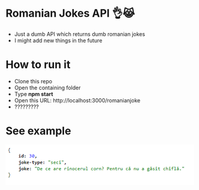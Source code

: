 # Romanian Jokes API 👌😹 
 * Just a dumb API which returns dumb romanian jokes
 * I might add new things in the future

# How to run it
* Clone this repo
* Open the containing folder
* Type **npm start**
* Open this URL: http://localhost:3000/romanianjoke
* ?????????

# See example

![Example result](https://github.com/tutyamxx/Romanian-Jokes-API/blob/master/randomjokeresult.PNG)
